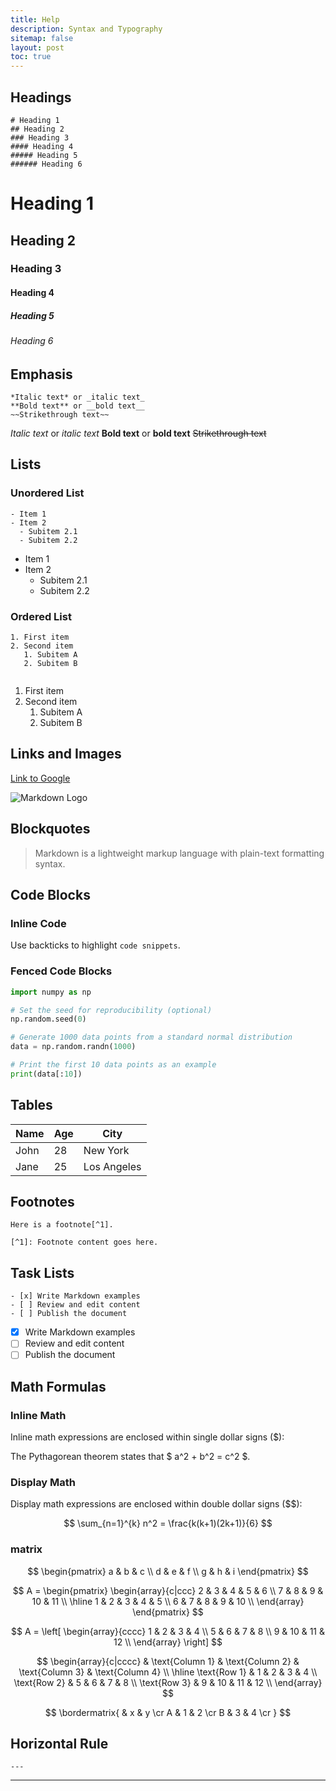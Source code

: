 ```yaml
---
title: Help
description: Syntax and Typography
sitemap: false
layout: post
toc: true
---
```

 

## Headings

```
# Heading 1
## Heading 2
### Heading 3
#### Heading 4
##### Heading 5
###### Heading 6
```

# Heading 1
## Heading 2
### Heading 3
#### Heading 4
##### Heading 5
###### Heading 6


## Emphasis
```
*Italic text* or _italic text_
**Bold text** or __bold text__
~~Strikethrough text~~

```

*Italic text* or _italic text_
**Bold text** or __bold text__
~~Strikethrough text~~


## Lists

### Unordered List
```
- Item 1
- Item 2
  - Subitem 2.1
  - Subitem 2.2

```
- Item 1
- Item 2
  - Subitem 2.1
  - Subitem 2.2

### Ordered List
```
1. First item
2. Second item
   1. Subitem A
   2. Subitem B


```
1. First item
2. Second item
   1. Subitem A
   2. Subitem B



## Links and Images

[Link to Google](https://www.google.com)

![Markdown Logo](https://picsum.photos/300/200)



## Blockquotes

> Markdown is a lightweight markup language with plain-text formatting syntax.

## Code Blocks

### Inline Code

Use backticks to highlight `code snippets`.

### Fenced Code Blocks

```python
import numpy as np

# Set the seed for reproducibility (optional)
np.random.seed(0)

# Generate 1000 data points from a standard normal distribution
data = np.random.randn(1000)

# Print the first 10 data points as an example
print(data[:10])

```

## Tables

| Name  | Age | City         |
|-------|-----|--------------|
| John  | 28  | New York     |
| Jane  | 25  | Los Angeles  |


 

## Footnotes
```
Here is a footnote[^1].

[^1]: Footnote content goes here.

```


## Task Lists
```
- [x] Write Markdown examples
- [ ] Review and edit content
- [ ] Publish the document

```
- [x] Write Markdown examples
- [ ] Review and edit content
- [ ] Publish the document

## Math Formulas
 

### Inline Math

Inline math expressions are enclosed within single dollar signs (\$):

The Pythagorean theorem states that $ a^2 + b^2 = c^2 $.
### Display Math

Display math expressions are enclosed within double dollar signs (\$\$):

$$
\sum_{n=1}^{k} n^2 = \frac{k(k+1)(2k+1)}{6}
$$

 

### matrix
 

$$
\begin{pmatrix}
a & b & c \\
d & e & f \\
g & h & i
\end{pmatrix}
$$

 

$$
A = \begin{pmatrix}
\begin{array}{c|ccc}
2 & 3 & 4 & 5 & 6 \\
7 & 8 & 9 & 10 & 11 \\
\hline
1 & 2 & 3 & 4 & 5 \\
6 & 7 & 8 & 9 & 10 \\
\end{array}
\end{pmatrix}
$$


$$
A = \left[
\begin{array}{cccc}
1 & 2 & 3 & 4 \\
5 & 6 & 7 & 8 \\
9 & 10 & 11 & 12 \\
\end{array}
\right]
$$

$$
\begin{array}{c|cccc}
    & \text{Column 1} & \text{Column 2} & \text{Column 3} & \text{Column 4} \\
\hline
\text{Row 1} & 1 & 2 & 3 & 4 \\
\text{Row 2} & 5 & 6 & 7 & 8 \\
\text{Row 3} & 9 & 10 & 11 & 12 \\
\end{array}
$$



$$
\bordermatrix{
  & x & y \cr
A & 1 & 2 \cr
B & 3 & 4 \cr
}
$$

## Horizontal Rule

```
---
```
---
